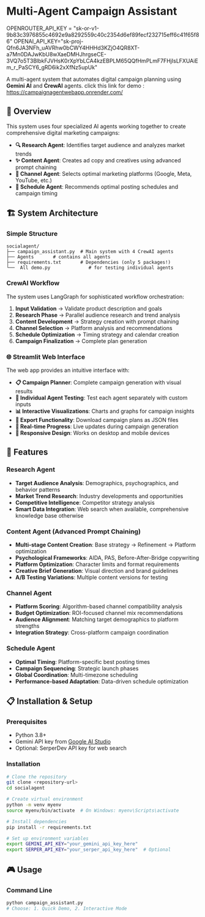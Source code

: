 # Multi-Agent Campaign Assistant
OPENROUTER_API_KEY = "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"
OPENAI_API_KEY="sk-proj-Qfn6JA3NFh_uAVRhw0bCWY4HHHd3KZjO4QR8XT-a7Mn0DAJwKbU8wXaeDMHJhrgseCE-3VQ7o5T3BlbkFJVHsK0rXpYbLCA4kzEBPLM65QQfHmPLmF7FHjIsLFXUAiEm_r_PaSCY6_gRD6ik2xXfNz5upUk"


A multi-agent system that automates digital campaign planning using **Gemini AI** and **CrewAI** agents.
click this link for demo :  https://campaignagentwebapp.onrender.com/
## 🎯 Overview

This system uses four specialized AI agents working together to create comprehensive digital marketing campaigns:

- **🔍 Research Agent**: Identifies target audience and analyzes market trends
- **✨ Content Agent**: Creates ad copy and creatives using advanced prompt chaining
- **📱 Channel Agent**: Selects optimal marketing platforms (Google, Meta, YouTube, etc.)
- **📅 Schedule Agent**: Recommends optimal posting schedules and campaign timing

## 🏗️ System Architecture

### Simple Structure
```
socialagent/
├── campaign_assistant.py  # Main system with 4 CrewAI agents
├── Agents       # contains all agents
├── requirements.txt       # Dependencies (only 5 packages!)
└──  All demo.py              # for testing individual agents
```

### CrewAI Workflow
The system uses LangGraph for sophisticated workflow orchestration:

1. **Input Validation** → Validate product description and goals
2. **Research Phase** → Parallel audience research and trend analysis
3. **Content Development** → Strategy creation with prompt chaining
4. **Channel Selection** → Platform analysis and recommendations
5. **Schedule Optimization** → Timing strategy and calendar creation
6. **Campaign Finalization** → Complete plan generation

### 🌐 Streamlit Web Interface
The web app provides an intuitive interface with:

- **📋 Campaign Planner**: Complete campaign generation with visual results
- **🔬 Individual Agent Testing**: Test each agent separately with custom inputs
- **📊 Interactive Visualizations**: Charts and graphs for campaign insights
- **💾 Export Functionality**: Download campaign plans as JSON files
- **🎯 Real-time Progress**: Live updates during campaign generation
- **📱 Responsive Design**: Works on desktop and mobile devices

## 🚀 Features

### Research Agent
- **Target Audience Analysis**: Demographics, psychographics, and behavior patterns
- **Market Trend Research**: Industry developments and opportunities
- **Competitive Intelligence**: Competitor strategy analysis
- **Smart Data Integration**: Web search when available, comprehensive knowledge base otherwise

### Content Agent (Advanced Prompt Chaining)
- **Multi-stage Content Creation**: Base strategy → Refinement → Platform optimization
- **Psychological Frameworks**: AIDA, PAS, Before-After-Bridge copywriting
- **Platform Optimization**: Character limits and format requirements
- **Creative Brief Generation**: Visual direction and brand guidelines
- **A/B Testing Variations**: Multiple content versions for testing

### Channel Agent
- **Platform Scoring**: Algorithm-based channel compatibility analysis
- **Budget Optimization**: ROI-focused channel mix recommendations
- **Audience Alignment**: Matching target demographics to platform strengths
- **Integration Strategy**: Cross-platform campaign coordination

### Schedule Agent
- **Optimal Timing**: Platform-specific best posting times
- **Campaign Sequencing**: Strategic launch phases
- **Global Coordination**: Multi-timezone scheduling
- **Performance-based Adaptation**: Data-driven schedule optimization

## 📋 Installation & Setup

### Prerequisites
- Python 3.8+
- Gemini API key from [Google AI Studio](https://makersuite.google.com/app/apikey)
- Optional: SerperDev API key for web search

### Installation
```bash
# Clone the repository
git clone <repository-url>
cd socialagent

# Create virtual environment
python -m venv myenv
source myenv/bin/activate  # On Windows: myenv\Scripts\activate

# Install dependencies
pip install -r requirements.txt

# Set up environment variables
export GEMINI_API_KEY="your_gemini_api_key_here"
export SERPER_API_KEY="your_serper_api_key_here"  # Optional
```

## 🎮 Usage



### Command Line
```bash
python campaign_assistant.py
# Choose: 1. Quick Demo, 2. Interactive Mode
```
